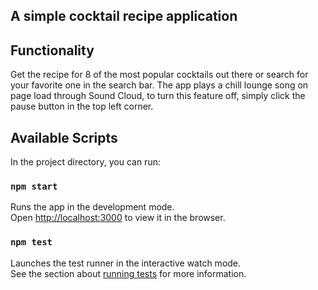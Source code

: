 
## A simple cocktail recipe application

## Functionality

Get the recipe for 8 of the most popular cocktails out there or search for your favorite one in the search bar. The app plays a chill lounge song on page load through Sound Cloud, to turn this feature off, simply click the pause button in the top left corner. 

## Available Scripts

In the project directory, you can run:

### `npm start`

Runs the app in the development mode.<br />
Open [http://localhost:3000](http://localhost:3000) to view it in the browser.

### `npm test`

Launches the test runner in the interactive watch mode.<br />
See the section about [running tests](https://facebook.github.io/create-react-app/docs/running-tests) for more information.




